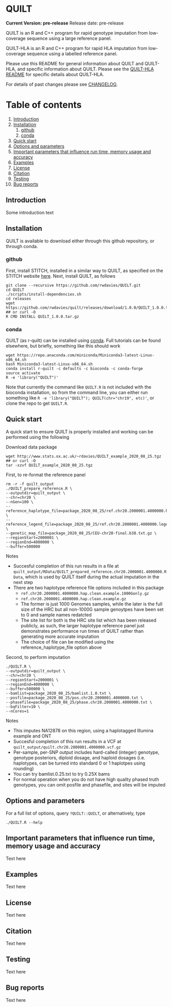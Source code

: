QUILT
=====
**__Current Version: pre-release__**
Release date: pre-release

QUILT is an R and C++ program for rapid genotype imputation from low-coverage sequence using a large reference panel.

QUILT-HLA is an R and C++ program for rapid HLA imputation from low-coverage sequence using a labelled reference panel.

Please use this README for general information about QUILT and QUILT-HLA, and specific information about QUILT. Please see the [QUILT-HLA README](README_QUILT-HLA.md) for specific details about QUILT-HLA.

For details of past changes please see [CHANGELOG](CHANGELOG.md).

# Table of contents
1. [Introduction](#paragraph-introduction)
2. [Installation](#paragraph-installation)
    1. [github](#paragraph-installation-github)
    2. [conda](#paragraph-installation-conda)
3. [Quick start](#paragraph-quickstart)
4. [Options and parameters](#paragraph-optionsparams)
5. [Important parameters that influence run time, memory usage and accuracy](#paragraph-paramsimportant)
6. [Examples](#paragraph-examples)
7. [License](#paragraph-license)
8. [Citation](#paragraph-citation)
9. [Testing](#paragraph-testing)
10. [Bug reports](#paragraph-bugreports)



## Introduction <a name="paragraph-introduction"></a>
Some introduction text

## Installation <a name="paragraph-installation"></a>

QUILT is available to download either through this github repository, or through conda.

### github <a name="paragraph-installation-github"></a>

First, install STITCH, installed in a similar way to QUILT, as specified on the STITCH website [here](https://github.com/rwdavies/STITCH). Next, install QUILT, as follows

```
git clone --recursive https://github.com/rwdavies/QUILT.git
cd QUILT
./scripts/install-dependencies.sh
cd releases
wget https://github.com/rwdavies/quilt/releases/download/1.0.0/QUILT_1.0.0.tar.gz ## or curl -O
R CMD INSTALL QUILT_1.0.0.tar.gz
```

### conda <a name="paragraph-installation-conda"></a>
QUILT (as r-quilt) can be installed using [conda](https://conda.io/miniconda.html). Full tutorials can be found elsewhere, but briefly, something like this should work
```
wget https://repo.anaconda.com/miniconda/Miniconda3-latest-Linux-x86_64.sh
bash Miniconda3-latest-Linux-x86_64.sh
conda install r-quilt -c defaults -c bioconda -c conda-forge
source activate
R -e 'library("QUILT")'
```
Note that currently the command like `QUILT.R` is not included with the bioconda installation, so from the command line, you can either run something like `R -e 'library("QUILT"); QUILT(chr="chr19", etc)'`, or clone the repo to get `QUILT.R`. 












## Quick start <a name="paragraph-quickstart"></a>

A quick start to ensure QUILT is properly installed and working can be performed using the following

Download data package
```
wget http://www.stats.ox.ac.uk/~rdavies/QUILT_example_2020_08_25.tgz ## or curl -O
tar -xzvf QUILT_example_2020_08_25.tgz
```

First, to re-format the reference panel
```
rm -r -f quilt_output
./QUILT_prepare_reference.R \
--outputdir=quilt_output \
--chr=chr20 \
--nGen=100 \
--reference_haplotype_file=package_2020_08_25/ref.chr20.2000001.4000000.hap.clean.example.1000Gonly.gz \
--reference_legend_file=package_2020_08_25/ref.chr20.2000001.4000000.legend.clean.example.gz \
--genetic_map_file=package_2020_08_25/CEU-chr20-final.b38.txt.gz \
--regionStart=2000001 \
--regionEnd=4000000 \
--buffer=500000
```

Notes
- Succesful completion of this run results in a file at `quilt_output/RData/QUILT_prepared_reference.chr20.2000001.4000000.RData`, which is used by QUILT itself during the actual imputation in the next step
- There are two haplotype reference file options included in this package
    - `ref.chr20.2000001.4000000.hap.clean.example.1000Gonly.gz`
    - `ref.chr20.2000001.4000000.hap.clean.example.gz`
    - The former is just 1000 Genomes samples, while the later is the full size of the HRC but all non-1000G sample genoytpes have been set to 0 and sample names redatcted
    - The site list for both is the HRC site list which has been released publicly, as such, the larger haplotype reference panel just demonstrates performance run times of QUILT rather than generating more accurate imputation
    - The choice of file can be modified using the reference_haplotype_file option above

Second, to perform imputation
```
./QUILT.R \
--outputdir=quilt_output \
--chr=chr20 \
--regionStart=2000001 \
--regionEnd=4000000 \
--buffer=500000 \
--bamlist=package_2020_08_25/bamlist.1.0.txt \
--posfile=package_2020_08_25/pos.chr20.2000001.4000000.txt \
--phasefile=package_2020_08_25/phase.chr20.2000001.4000000.txt \
--bqFilter=10 \
--nCores=1
```

Notes
- This imputes NA12878 on this region, using a haplotagged Illumina example and ONT
- Succesful completion of this run results in a VCF at `quilt_output/quilt.chr20.2000001.4000000.vcf.gz`
- Per-sample, per-SNP output includes hard-called (integer) genotype, genotype posteriors, diploid dosage, and haploid dosages (i.e. haplotypes, can be turned into standard 0 or 1 haplotpes using rounding)
- You can try bamlist.0.25.txt to try 0.25X bams
- For normal operation when you do not have high quality phased truth genotypes, you can omit posfile and phasefile, and sites will be imputed

## Options and parameters <a name="paragraph-optionsparams"></a>

For a full list of options, query `?QUILT::QUILT`, or alternatively, type 
```
./QUILT.R --help
```



## Important parameters that influence run time, memory usage and accuracy <a name="paragraph-paramsimportant"></a>

Text here


## Examples <a name="paragraph-examples"></a>

Text here

## License <a name="paragraph-license"></a>

Text here

## Citation <a name="paragraph-citation"></a>

Text here

## Testing <a name="paragraph-testing"></a>

Text here

## Bug reports <a name="paragraph-bugreports"></a>

Text here









